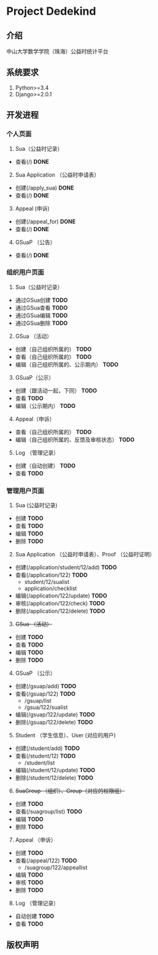 # Project Dedekind
## 介绍
中山大学数学学院（珠海）公益时统计平台
## 系统要求
1. Python>=3.4
2. Django>=2.0.1
## 开发进程
### 个人页面
1. Sua（公益时记录）
  * 查看(/) **DONE**
2. Sua Application （公益时申请表）
  * 创建(/apply_sua) **DONE**
  * 查看(/) **DONE**
3. Appeal (申诉)
  * 创建(/appeal_for) **DONE**
  * 查看(/) **DONE**
4. GSuaP （公告）
  * 查看(/) **DONE**
### 组织用户页面
1. Sua（公益时记录）
  * 通过GSua创建 **TODO**
  * 通过GSua查看 **TODO**
  * 通过GSua编辑 **TODO**
  * 通过GSua删除 **TODO**
2. GSua （活动）
  * 创建（自己组织所属的） **TODO**
  * 查看（自己组织所属的） **TODO**
  * 编辑（自己组织所属的、公示期内） **TODO**
3. GSuaP（公示）
  * 创建（跟活动一起，下同） **TODO**
  * 查看 **TODO**
  * 编辑（公示期内） **TODO**
4. Appeal（申诉）
  * 查看（自己组织所属的） **TODO**
  * 编辑（自己组织所属的、反馈及审核状态） **TODO**
5. Log （管理记录）
  * 创建（自动创建） **TODO**
  * 查看 **TODO**
### 管理用户页面
1. Sua (公益时记录)
  * 创建 **TODO**
  * 查看 **TODO**
  * 编辑 **TODO**
  * 删除 **TODO**
2. Sua Application （公益时申请表）、Proof （公益时证明）
  * 创建(/application/student/12/add) **TODO**
  * 查看(/application/122) **TODO**
	* student/12/sualist
	* application/checklist
  * 编辑(/application/122/update) **TODO**
  * 审核(/application/122/check) **TODO**
  * 删除(/application/122/delete) **TODO**
3. ~~GSua （活动）~~
  * 创建 **TODO**
  * 查看 **TODO**
  * 编辑 **TODO**
  * 删除 **TODO**
4. GSuaP （公示）
  * 创建(/gsuap/add) **TODO**
  * 查看(/gsuap/122) **TODO**
	* /gsuap/list
	* /gsua/122/sualist
  * 编辑(/gsuap/122/update) **TODO**
  * 删除(/gsuap/122/delete) **TODO**
5. Student （学生信息）、User (对应的用户)
  * 创建(/student/add) **TODO**
  * 查看(/student/12) **TODO**
	* /student/list
  * 编辑(/student/12/update) **TODO**
  * 删除(/student/12/delete) **TODO**
6. ~~SuaGroup （组织）、Group（对应的权限组）~~
  * 创建 **TODO**
  * 查看(/suagroup/list) **TODO**
  * 编辑 **TODO**
  * 删除 **TODO**
7. Appeal （申诉）
  * 创建 **TODO**
  * 查看(/appeal/122) **TODO**
	* /suagroup/122/appeallist
  * 编辑 **TODO**
  * 审核 **TODO**
  * 删除 **TODO**
8. Log （管理记录）
  * 自动创建 **TODO**
  * 查看 **TODO**
## 版权声明

